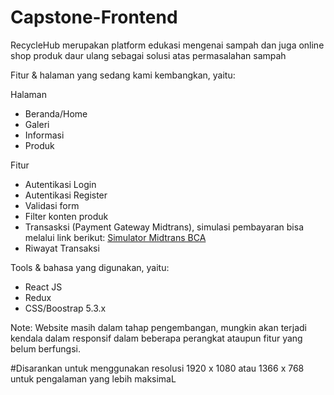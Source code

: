 # Capstone-Frontend

RecycleHub merupakan platform edukasi mengenai sampah dan juga online shop produk daur ulang sebagai solusi atas permasalahan sampah 

Fitur & halaman yang sedang kami kembangkan, yaitu:

Halaman
* Beranda/Home
* Galeri
* Informasi
* Produk

Fitur 
* Autentikasi Login
* Autentikasi Register
* Validasi form
* Filter konten produk
* Transasksi (Payment Gateway Midtrans), simulasi pembayaran bisa melalui link berikut: [Simulator Midtrans BCA](https://simulator.sandbox.midtrans.com/bca/va/index)
* Riwayat Transaksi

Tools & bahasa yang digunakan, yaitu:
* React JS
* Redux
* CSS/Boostrap 5.3.x

Note: Website masih dalam tahap pengembangan, mungkin akan terjadi kendala dalam responsif dalam beberapa perangkat ataupun fitur yang belum berfungsi.

#Disarankan untuk menggunakan resolusi 1920 x 1080 atau 1366 x 768 untuk pengalaman yang lebih maksimaL
